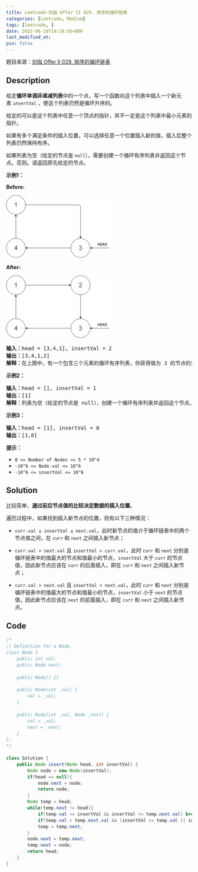 ```yaml
---
title: Leetcode-剑指 Offer II 029. 排序的循环链表
categories: [Leetcode, Medium]
tags: [leetcode, ]
date: 2022-06-18T14:19:56+800
last_modified_at: 
pin: false
---
```


题目来源：[剑指 Offer II 029. 排序的循环链表](https://leetcode.cn/problems/4ueAj6/)

## Description

给定**循环单调非递减列表**中的一个点，写一个函数向这个列表中插入一个新元素 `insertVal` ，使这个列表仍然是循环升序的。

给定的可以是这个列表中任意一个顶点的指针，并不一定是这个列表中最小元素的指针。

如果有多个满足条件的插入位置，可以选择任意一个位置插入新的值，插入后整个列表仍然保持有序。

如果列表为空（给定的节点是 `null`），需要创建一个循环有序列表并返回这个节点。否则。请返回原先给定的节点。


**示例1：**

**Before:**

![](/images/posts/2022-06-18-14-22-28.png)

**After:**

![](/images/posts/2022-06-18-14-23-14.png)

<pre>
<strong>输入：</strong>head = [3,4,1], insertVal = 2
<strong>输出：</strong>[3,4,1,2]
<strong>解释：</strong>在上图中，有一个包含三个元素的循环有序列表，你获得值为 3 的节点的指针，我们需要向表中插入元素 2 。新插入的节点应该在 1 和 3 之间，插入之后，整个列表如上图所示，最后返回节点 3 。
</pre>


**示例2：**

<pre>
<strong>输入：</strong>head = [], insertVal = 1
<strong>输出：</strong>[1]
<strong>解释：</strong>列表为空（给定的节点是 null），创建一个循环有序列表并返回这个节点。
</pre>

**示例3：**

<pre>
<strong>输入：</strong>head = [1], insertVal = 0
<strong>输出：</strong>[1,0]
</pre>

**提示：**

- `0 <= Number of Nodes <= 5 * 10^4`
- `-10^6 <= Node.val <= 10^6`
- `-10^6 <= insertVal <= 10^6`


## Solution

比较简单，**通过前后节点值的比较决定数据的插入位置**。

遍历过程中，如果找到插入新节点的位置，则有以下三种情况：

- `curr.val ≤ insertVal ≤ next.val`，此时新节点的值介于循环链表中的两个节点值之间，在 `curr` 和 `next` 之间插入新节点；

- `curr.val > next.val` 且 `insertVal > curr.val`，此时 `curr` 和 `next` 分别是循环链表中的值最大的节点和值最小的节点，`insertVal` 大于 `curr` 的节点值，因此新节点应该在 `curr` 的后面插入，即在 `curr` 和 `next` 之间插入新节点；

- `curr.val > next.val` 且 `insertVal < next.val`，此时 `curr` 和 `next` 分别是循环链表中的值最大的节点和值最小的节点，`insertVal` 小于 `next` 的节点值，因此新节点应该在 `next` 的前面插入，即在 `curr` 和 `next` 之间插入新节点。



## Code
```java
/*
// Definition for a Node.
class Node {
    public int val;
    public Node next;

    public Node() {}

    public Node(int _val) {
        val = _val;
    }

    public Node(int _val, Node _next) {
        val = _val;
        next = _next;
    }
};
*/

class Solution {
    public Node insert(Node head, int insertVal) {
        Node node = new Node(insertVal);
        if(head == null){
            node.next = node;
            return node;
        }
        Node temp = head;
        while(temp.next != head){
            if(temp.val <= insertVal && insertVal <= temp.next.val) break;
            if(temp.val > temp.next.val && (insertVal >= temp.val || insertVal <= temp.next.val)) break;
            temp = temp.next;
        }
        node.next = temp.next;
        temp.next = node;
        return head;
    }
}
```
